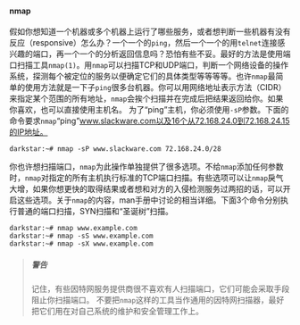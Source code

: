 #### nmap

假如你想知道一个机器或多个机器上运行了哪些服务，或者想判断一些机器有没有反应（responsive）怎么办？一个一个的`ping`，然后一个一个的用`telnet`连接感兴趣的端口，再一个一个的分析返回信息吗？恐怕有些不妥。最好的方法是使用端口扫描工具`nmap(1)`。用`nmap`可以扫描TCP和UDP端口，判断一个网络设备的操作系统，探测每个被定位的服务以便确定它们的具体类型等等等等。也许`nmap`最简单的使用方法就是一下子`ping`很多台机器。你可以用网络地址表示方法（CIDR）来指定某个范围的所有地址，`nmap`会挨个扫描并在完成后把结果返回给你。如果你喜欢，也可以直接使用主机名。
为了“ping”主机，你必须使用`-sP`参数。下面的命令要求`nmap`“ping”www.slackware.com以及16个从72.168.24.0到72.168.24.15的IP地址。

```
darkstar:~# nmap -sP www.slackware.com 72.168.24.0/28
```

你也许想扫描端口，`nmap`为此操作单独提供了很多选项。不给`nmap`添加任何参数时，`nmap`对指定的所有主机执行标准的TCP端口扫描。有些选项可以让`nmap`戾气大增，如果你想更快的取得结果或者想和对方的入侵检测服务过两招的话，可以开启这些选项。关于`nmap`的内容，man手册中讨论的相当详细。下面3个命令分别执行普通的端口扫描，SYN扫描和“圣诞树”扫描。

```
darkstar:~# nmap www.example.com
darkstar:~# nmap -sS www.example.com
darkstar:~# nmap -sX www.example.com
```

> ##### 警告
> 记住，有些因特网服务提供商很不喜欢有人扫描端口，它们可能会采取手段阻止你扫描端口。 不要把`nmap`这样的工具当作通用的因特网扫描器，最好把它们用在对自己系统的维护和安全管理工作上。

